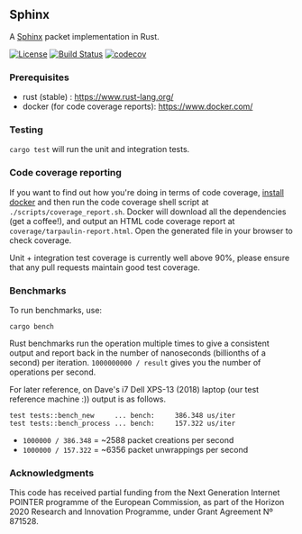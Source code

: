## Sphinx

A [Sphinx](https://cypherpunks.ca/~iang/pubs/Sphinx_Oakland09.pdf) packet implementation in Rust.

[![License](https://img.shields.io/badge/License-Apache%202.0-blue.svg?style=for-the-badge)](https://opensource.org/licenses/Apache-2.0)
[![Build Status](https://img.shields.io/github/workflow/status/nymtech/sphinx/Continuous%20integration/develop?style=for-the-badge&logo=github-actions)](https://github.com/nymtech/sphinx/actions?query=branch%3Adevelop)
[![codecov](https://img.shields.io/codecov/c/github/nymtech/sphinx?style=for-the-badge&logo=codecov)](https://codecov.io/gh/nymtech/sphinx)

### Prerequisites

* rust (stable) : https://www.rust-lang.org/
* docker (for code coverage reports): https://www.docker.com/

### Testing

`cargo test` will run the unit and integration tests.

### Code coverage reporting

If you want to find out how you're doing in terms of code coverage, [install docker](https://www.docker.com) and then run the code coverage shell script at `./scripts/coverage_report.sh`. Docker will download all the dependencies (get a coffee!), and output an HTML code coverage report at `coverage/tarpaulin-report.html`. Open the generated file in your browser to check coverage.

Unit + integration test coverage is currently well above 90%, please ensure that any pull requests maintain good test coverage.

### Benchmarks

To run benchmarks, use:

```
cargo bench
```

Rust benchmarks run the operation multiple times to give a consistent output and report back in the number of nanoseconds (billionths of a second) per iteration. `1000000000 / result` gives you the number of operations per second.

For later reference, on Dave's i7 Dell XPS-13 (2018) laptop (our test reference machine :)) output is as follows.

```
test tests::bench_new     ... bench:     386.348 us/iter
test tests::bench_process ... bench:     157.322 us/iter
```

* `1000000 / 386.348` = ~2588 packet creations per second
* `1000000 / 157.322` = ~6356 packet unwrappings per second


### Acknowledgments 
This code has received partial funding from the Next Generation Internet POINTER programme of the European Commission, as part of the Horizon 2020 Research and Innovation Programme, under Grant Agreement Nº  871528.
